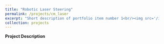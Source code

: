 ```yaml
---
title: "Robotic Laser Steering"
permalink: /projects/cm_laser
excerpt: "Short description of portfolio item number 1<br/><img src='/images/Laser_scanner.png'>"
collection: projects
---
```


**Project Description**
